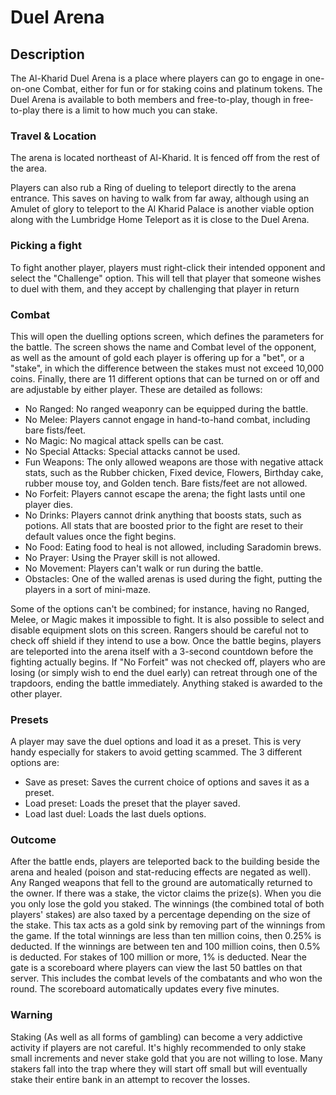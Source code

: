 # Duel Arena

## Description
The Al-Kharid Duel Arena is a place where players can go to engage in one-on-one Combat, either for fun or for staking coins and platinum tokens. The Duel Arena is available to both members and free-to-play, though in free-to-play there is a limit to how much you can stake. 

### Travel & Location
The arena is located northeast of Al-Kharid. It is fenced off from the rest of the area. 

Players can also rub a Ring of dueling to teleport directly to the arena entrance. This saves on having to walk from far away, although using an Amulet of glory to teleport to the Al Kharid Palace is another viable option along with the Lumbridge Home Teleport as it is close to the Duel Arena. 

### Picking a fight
To fight another player, players must right-click their intended opponent and select the "Challenge" option. This will tell that player that someone wishes to duel with them, and they accept by challenging that player in return

### Combat
This will open the duelling options screen, which defines the parameters for the battle. The screen shows the name and Combat level of the opponent, as well as the amount of gold each player is offering up for a "bet", or a "stake", in which the difference between the stakes must not exceed 10,000 coins. Finally, there are 11 different options that can be turned on or off and are adjustable by either player. These are detailed as follows: 

- No Ranged: No ranged weaponry can be equipped during the battle.
- No Melee: Players cannot engage in hand-to-hand combat, including bare fists/feet.
- No Magic: No magical attack spells can be cast.
- No Special Attacks: Special attacks cannot be used.
- Fun Weapons: The only allowed weapons are those with negative attack stats, such as the Rubber chicken, Fixed device, Flowers, Birthday cake, rubber mouse toy, and Golden tench. Bare fists/feet are not allowed.
- No Forfeit: Players cannot escape the arena; the fight lasts until one player dies.
- No Drinks: Players cannot drink anything that boosts stats, such as potions. All stats that are boosted prior to the fight are reset to their default values once the fight begins.
- No Food: Eating food to heal is not allowed, including Saradomin brews.
- No Prayer: Using the Prayer skill is not allowed.
- No Movement: Players can't walk or run during the battle.
- Obstacles: One of the walled arenas is used during the fight, putting the players in a sort of mini-maze.

Some of the options can't be combined; for instance, having no Ranged, Melee, or Magic makes it impossible to fight. 
It is also possible to select and disable equipment slots on this screen. Rangers should be careful not to check off shield if they intend to use a bow. 
Once the battle begins, players are teleported into the arena itself with a 3-second countdown before the fighting actually begins. If "No Forfeit" was not checked off, players who are losing (or simply wish to end the duel early) can retreat through one of the trapdoors, ending the battle immediately. Anything staked is awarded to the other player.

### Presets
A player may save the duel options and load it as a preset. This is very handy especially for stakers to avoid getting scammed. 
The 3 different options are: 
- Save as preset: Saves the current choice of options and saves it as a preset.
- Load preset: Loads the preset that the player saved.
- Load last duel: Loads the last duels options.

### Outcome
After the battle ends, players are teleported back to the building beside the arena and healed (poison and stat-reducing effects are negated as well). Any Ranged weapons that fell to the ground are automatically returned to the owner. If there was a stake, the victor claims the prize(s). When you die you only lose the gold you staked. 
The winnings (the combined total of both players' stakes) are also taxed by a percentage depending on the size of the stake. This tax acts as a gold sink by removing part of the winnings from the game. If the total winnings are less than ten million coins, then 0.25% is deducted. If the winnings are between ten and 100 million coins, then 0.5% is deducted. For stakes of 100 million or more, 1% is deducted. 
Near the gate is a scoreboard where players can view the last 50 battles on that server. This includes the combat levels of the combatants and who won the round. The scoreboard automatically updates every five minutes. 

### Warning
Staking (As well as all forms of gambling) can become a very addictive activity if players are not careful. It's highly recommended to only stake small increments and never stake gold that you are not willing to lose. Many stakers fall into the trap where they will start off small but will eventually stake their entire bank in an attempt to recover the losses.  